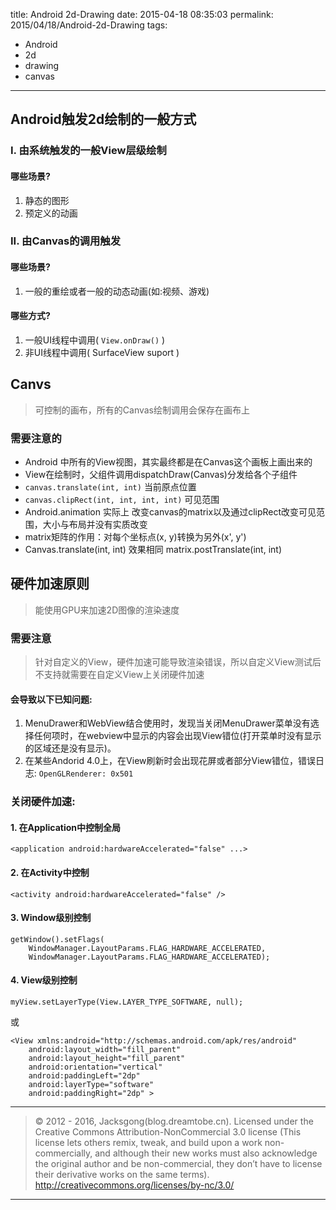title: Android 2d-Drawing
date: 2015-04-18 08:35:03
permalink: 2015/04/18/Android-2d-Drawing
tags:
- Android
- 2d
- drawing
- canvas

---

## Android触发2d绘制的一般方式

### I. 由系统触发的一般View层级绘制

#### 哪些场景?

1. 静态的图形
2. 预定义的动画

### II. 由Canvas的调用触发

#### 哪些场景?

1. 一般的重绘或者一般的动态动画(如:视频、游戏)

<!--more-->

#### 哪些方式?

1. 一般UI线程中调用( `View.onDraw()` )
2. 非UI线程中调用( SurfaceView suport )

## Canvs

> 可控制的画布，所有的Canvas绘制调用会保存在画布上

### 需要注意的

- Android 中所有的View视图，其实最终都是在Canvas这个画板上画出来的
- View在绘制时，父组件调用dispatchDraw(Canvas)分发给各个子组件
- `canvas.translate(int, int)` 当前原点位置
- `canvas.clipRect(int, int, int, int)` 可见范围
- Android.animation 实际上 改变canvas的matrix以及通过clipRect改变可见范围，大小与布局并没有实质改变
- matrix矩阵的作用：对每个坐标点(x, y)转换为另外(x', y')
- Canvas.translate(int, int) 效果相同 matrix.postTranslate(int, int)

## 硬件加速原则

> 能使用GPU来加速2D图像的渲染速度

### 需要注意

> 针对自定义的View，硬件加速可能导致渲染错误，所以自定义View测试后不支持就需要在自定义View上关闭硬件加速

#### 会导致以下已知问题:

1. MenuDrawer和WebView结合使用时，发现当关闭MenuDrawer菜单没有选择任何项时，在webview中显示的内容会出现View错位(打开菜单时没有显示的区域还是没有显示)。
2. 在某些Andorid 4.0上，在View刷新时会出现花屏或者部分View错位，错误日志: `OpenGLRenderer: 0x501`

### 关闭硬件加速:

#### 1. 在Application中控制全局

```
<application android:hardwareAccelerated="false" ...>
```

#### 2. 在Activity中控制

```
<activity android:hardwareAccelerated="false" />
```

#### 3. Window级别控制

```
getWindow().setFlags(
    WindowManager.LayoutParams.FLAG_HARDWARE_ACCELERATED,
    WindowManager.LayoutParams.FLAG_HARDWARE_ACCELERATED);
```

#### 4. View级别控制

```
myView.setLayerType(View.LAYER_TYPE_SOFTWARE, null);
```
或
```
<View xmlns:android="http://schemas.android.com/apk/res/android"
    android:layout_width="fill_parent"
    android:layout_height="fill_parent"
    android:orientation="vertical"
    android:paddingLeft="2dp"
    android:layerType="software"
    android:paddingRight="2dp" >
```


---

> © 2012 - 2016, Jacksgong(blog.dreamtobe.cn). Licensed under the Creative Commons Attribution-NonCommercial 3.0 license (This license lets others remix, tweak, and build upon a work non-commercially, and although their new works must also acknowledge the original author and be non-commercial, they don’t have to license their derivative works on the same terms). http://creativecommons.org/licenses/by-nc/3.0/

---
